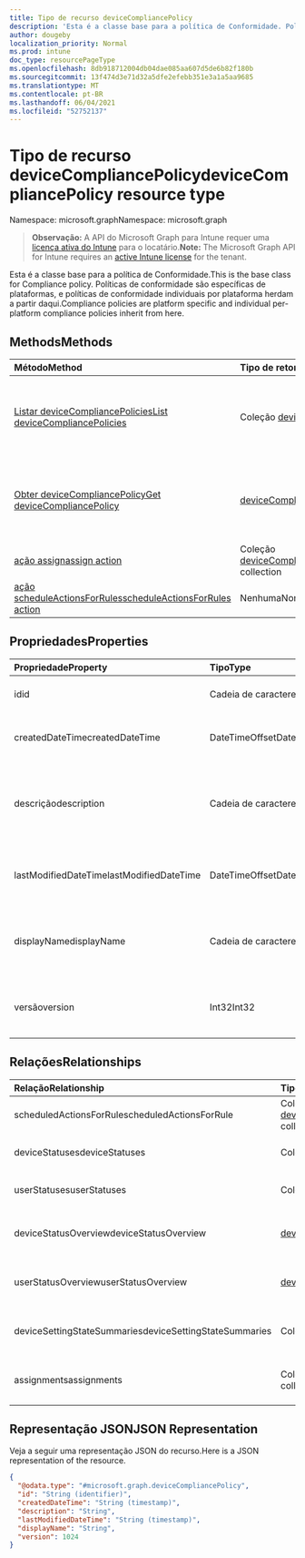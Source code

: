 ```yaml
---
title: Tipo de recurso deviceCompliancePolicy
description: 'Esta é a classe base para a política de Conformidade. Políticas de conformidade são específicas de plataformas, e políticas de conformidade individuais por plataforma herdam a partir daqui. '
author: dougeby
localization_priority: Normal
ms.prod: intune
doc_type: resourcePageType
ms.openlocfilehash: 8db918712004db04dae085aa607d5de6b82f180b
ms.sourcegitcommit: 13f474d3e71d32a5dfe2efebb351e3a1a5aa9685
ms.translationtype: MT
ms.contentlocale: pt-BR
ms.lasthandoff: 06/04/2021
ms.locfileid: "52752137"
---
```

# <a name="devicecompliancepolicy-resource-type"></a><span data-ttu-id="53879-104">Tipo de recurso deviceCompliancePolicy</span><span class="sxs-lookup"><span data-stu-id="53879-104">deviceCompliancePolicy resource type</span></span>

<span data-ttu-id="53879-105">Namespace: microsoft.graph</span><span class="sxs-lookup"><span data-stu-id="53879-105">Namespace: microsoft.graph</span></span>

> <span data-ttu-id="53879-106">**Observação:** A API do Microsoft Graph para Intune requer uma [licença ativa do Intune](https://go.microsoft.com/fwlink/?linkid=839381) para o locatário.</span><span class="sxs-lookup"><span data-stu-id="53879-106">**Note:** The Microsoft Graph API for Intune requires an [active Intune license](https://go.microsoft.com/fwlink/?linkid=839381) for the tenant.</span></span>

<span data-ttu-id="53879-107">Esta é a classe base para a política de Conformidade.</span><span class="sxs-lookup"><span data-stu-id="53879-107">This is the base class for Compliance policy.</span></span> <span data-ttu-id="53879-108">Políticas de conformidade são específicas de plataformas, e políticas de conformidade individuais por plataforma herdam a partir daqui.</span><span class="sxs-lookup"><span data-stu-id="53879-108">Compliance policies are platform specific and individual per-platform compliance policies inherit from here.</span></span> 

## <a name="methods"></a><span data-ttu-id="53879-109">Methods</span><span class="sxs-lookup"><span data-stu-id="53879-109">Methods</span></span>
|<span data-ttu-id="53879-110">Método</span><span class="sxs-lookup"><span data-stu-id="53879-110">Method</span></span>|<span data-ttu-id="53879-111">Tipo de retorno</span><span class="sxs-lookup"><span data-stu-id="53879-111">Return Type</span></span>|<span data-ttu-id="53879-112">Descrição</span><span class="sxs-lookup"><span data-stu-id="53879-112">Description</span></span>|
|:---|:---|:---|
|[<span data-ttu-id="53879-113">Listar deviceCompliancePolicies</span><span class="sxs-lookup"><span data-stu-id="53879-113">List deviceCompliancePolicies</span></span>](../api/intune-deviceconfig-devicecompliancepolicy-list.md)|<span data-ttu-id="53879-114">Coleção [deviceCompliancePolicy](../resources/intune-deviceconfig-devicecompliancepolicy.md)</span><span class="sxs-lookup"><span data-stu-id="53879-114">[deviceCompliancePolicy](../resources/intune-deviceconfig-devicecompliancepolicy.md) collection</span></span>|<span data-ttu-id="53879-115">Lista propriedades e relações dos objetos [deviceCompliancePolicy](../resources/intune-deviceconfig-devicecompliancepolicy.md).</span><span class="sxs-lookup"><span data-stu-id="53879-115">List properties and relationships of the [deviceCompliancePolicy](../resources/intune-deviceconfig-devicecompliancepolicy.md) objects.</span></span>|
|[<span data-ttu-id="53879-116">Obter deviceCompliancePolicy</span><span class="sxs-lookup"><span data-stu-id="53879-116">Get deviceCompliancePolicy</span></span>](../api/intune-deviceconfig-devicecompliancepolicy-get.md)|[<span data-ttu-id="53879-117">deviceCompliancePolicy</span><span class="sxs-lookup"><span data-stu-id="53879-117">deviceCompliancePolicy</span></span>](../resources/intune-deviceconfig-devicecompliancepolicy.md)|<span data-ttu-id="53879-118">Propriedades de leitura e relações do objeto [deviceCompliancePolicy](../resources/intune-deviceconfig-devicecompliancepolicy.md).</span><span class="sxs-lookup"><span data-stu-id="53879-118">Read properties and relationships of the [deviceCompliancePolicy](../resources/intune-deviceconfig-devicecompliancepolicy.md) object.</span></span>|
|[<span data-ttu-id="53879-119">ação assign</span><span class="sxs-lookup"><span data-stu-id="53879-119">assign action</span></span>](../api/intune-deviceconfig-devicecompliancepolicy-assign.md)|<span data-ttu-id="53879-120">Coleção [deviceCompliancePolicyAssignment](../resources/intune-deviceconfig-devicecompliancepolicyassignment.md)</span><span class="sxs-lookup"><span data-stu-id="53879-120">[deviceCompliancePolicyAssignment](../resources/intune-deviceconfig-devicecompliancepolicyassignment.md) collection</span></span>|<span data-ttu-id="53879-121">Ainda não documentado</span><span class="sxs-lookup"><span data-stu-id="53879-121">Not yet documented</span></span>|
|[<span data-ttu-id="53879-122">ação scheduleActionsForRules</span><span class="sxs-lookup"><span data-stu-id="53879-122">scheduleActionsForRules action</span></span>](../api/intune-deviceconfig-devicecompliancepolicy-scheduleactionsforrules.md)|<span data-ttu-id="53879-123">Nenhuma</span><span class="sxs-lookup"><span data-stu-id="53879-123">None</span></span>|<span data-ttu-id="53879-124">Ainda não documentado</span><span class="sxs-lookup"><span data-stu-id="53879-124">Not yet documented</span></span>|

## <a name="properties"></a><span data-ttu-id="53879-125">Propriedades</span><span class="sxs-lookup"><span data-stu-id="53879-125">Properties</span></span>
|<span data-ttu-id="53879-126">Propriedade</span><span class="sxs-lookup"><span data-stu-id="53879-126">Property</span></span>|<span data-ttu-id="53879-127">Tipo</span><span class="sxs-lookup"><span data-stu-id="53879-127">Type</span></span>|<span data-ttu-id="53879-128">Descrição</span><span class="sxs-lookup"><span data-stu-id="53879-128">Description</span></span>|
|:---|:---|:---|
|<span data-ttu-id="53879-129">id</span><span class="sxs-lookup"><span data-stu-id="53879-129">id</span></span>|<span data-ttu-id="53879-130">Cadeia de caracteres</span><span class="sxs-lookup"><span data-stu-id="53879-130">String</span></span>|<span data-ttu-id="53879-131">Chave da entidade.</span><span class="sxs-lookup"><span data-stu-id="53879-131">Key of the entity.</span></span>|
|<span data-ttu-id="53879-132">createdDateTime</span><span class="sxs-lookup"><span data-stu-id="53879-132">createdDateTime</span></span>|<span data-ttu-id="53879-133">DateTimeOffset</span><span class="sxs-lookup"><span data-stu-id="53879-133">DateTimeOffset</span></span>|<span data-ttu-id="53879-134">DateTime em que o objeto foi criado.</span><span class="sxs-lookup"><span data-stu-id="53879-134">DateTime the object was created.</span></span>|
|<span data-ttu-id="53879-135">descrição</span><span class="sxs-lookup"><span data-stu-id="53879-135">description</span></span>|<span data-ttu-id="53879-136">Cadeia de caracteres</span><span class="sxs-lookup"><span data-stu-id="53879-136">String</span></span>|<span data-ttu-id="53879-137">Descrição fornecida pelo administrador da Configuração do dispositivo.</span><span class="sxs-lookup"><span data-stu-id="53879-137">Admin provided description of the Device Configuration.</span></span>|
|<span data-ttu-id="53879-138">lastModifiedDateTime</span><span class="sxs-lookup"><span data-stu-id="53879-138">lastModifiedDateTime</span></span>|<span data-ttu-id="53879-139">DateTimeOffset</span><span class="sxs-lookup"><span data-stu-id="53879-139">DateTimeOffset</span></span>|<span data-ttu-id="53879-140">DateTime da última modificação do objeto.</span><span class="sxs-lookup"><span data-stu-id="53879-140">DateTime the object was last modified.</span></span>|
|<span data-ttu-id="53879-141">displayName</span><span class="sxs-lookup"><span data-stu-id="53879-141">displayName</span></span>|<span data-ttu-id="53879-142">Cadeia de caracteres</span><span class="sxs-lookup"><span data-stu-id="53879-142">String</span></span>|<span data-ttu-id="53879-143">O administrador forneceu o nome da Configuração do dispositivo.</span><span class="sxs-lookup"><span data-stu-id="53879-143">Admin provided name of the device configuration.</span></span>|
|<span data-ttu-id="53879-144">versão</span><span class="sxs-lookup"><span data-stu-id="53879-144">version</span></span>|<span data-ttu-id="53879-145">Int32</span><span class="sxs-lookup"><span data-stu-id="53879-145">Int32</span></span>|<span data-ttu-id="53879-146">Versão da configuração do dispositivo.</span><span class="sxs-lookup"><span data-stu-id="53879-146">Version of the device configuration.</span></span>|

## <a name="relationships"></a><span data-ttu-id="53879-147">Relações</span><span class="sxs-lookup"><span data-stu-id="53879-147">Relationships</span></span>
|<span data-ttu-id="53879-148">Relação</span><span class="sxs-lookup"><span data-stu-id="53879-148">Relationship</span></span>|<span data-ttu-id="53879-149">Tipo</span><span class="sxs-lookup"><span data-stu-id="53879-149">Type</span></span>|<span data-ttu-id="53879-150">Descrição</span><span class="sxs-lookup"><span data-stu-id="53879-150">Description</span></span>|
|:---|:---|:---|
|<span data-ttu-id="53879-151">scheduledActionsForRule</span><span class="sxs-lookup"><span data-stu-id="53879-151">scheduledActionsForRule</span></span>|<span data-ttu-id="53879-152">Coleção [deviceComplianceScheduledActionForRule](../resources/intune-deviceconfig-devicecompliancescheduledactionforrule.md)</span><span class="sxs-lookup"><span data-stu-id="53879-152">[deviceComplianceScheduledActionForRule](../resources/intune-deviceconfig-devicecompliancescheduledactionforrule.md) collection</span></span>|<span data-ttu-id="53879-153">A lista de ações agendadas para essa regra</span><span class="sxs-lookup"><span data-stu-id="53879-153">The list of scheduled action for this rule</span></span>|
|<span data-ttu-id="53879-154">deviceStatuses</span><span class="sxs-lookup"><span data-stu-id="53879-154">deviceStatuses</span></span>|<span data-ttu-id="53879-155">Coleção [deviceComplianceDeviceStatus](../resources/intune-deviceconfig-devicecompliancedevicestatus.md)</span><span class="sxs-lookup"><span data-stu-id="53879-155">[deviceComplianceDeviceStatus](../resources/intune-deviceconfig-devicecompliancedevicestatus.md) collection</span></span>|<span data-ttu-id="53879-156">Lista de DeviceComplianceDeviceStatus.</span><span class="sxs-lookup"><span data-stu-id="53879-156">List of DeviceComplianceDeviceStatus.</span></span>|
|<span data-ttu-id="53879-157">userStatuses</span><span class="sxs-lookup"><span data-stu-id="53879-157">userStatuses</span></span>|<span data-ttu-id="53879-158">Coleção [deviceComplianceUserStatus](../resources/intune-deviceconfig-devicecomplianceuserstatus.md)</span><span class="sxs-lookup"><span data-stu-id="53879-158">[deviceComplianceUserStatus](../resources/intune-deviceconfig-devicecomplianceuserstatus.md) collection</span></span>|<span data-ttu-id="53879-159">Lista de DeviceComplianceUserStatus.</span><span class="sxs-lookup"><span data-stu-id="53879-159">List of DeviceComplianceUserStatus.</span></span>|
|<span data-ttu-id="53879-160">deviceStatusOverview</span><span class="sxs-lookup"><span data-stu-id="53879-160">deviceStatusOverview</span></span>|[<span data-ttu-id="53879-161">deviceComplianceDeviceOverview</span><span class="sxs-lookup"><span data-stu-id="53879-161">deviceComplianceDeviceOverview</span></span>](../resources/intune-deviceconfig-devicecompliancedeviceoverview.md)|<span data-ttu-id="53879-162">Visão geral de status de dispositivos para conformidade de dispositivos</span><span class="sxs-lookup"><span data-stu-id="53879-162">Device compliance devices status overview</span></span>|
|<span data-ttu-id="53879-163">userStatusOverview</span><span class="sxs-lookup"><span data-stu-id="53879-163">userStatusOverview</span></span>|[<span data-ttu-id="53879-164">deviceComplianceUserOverview</span><span class="sxs-lookup"><span data-stu-id="53879-164">deviceComplianceUserOverview</span></span>](../resources/intune-deviceconfig-devicecomplianceuseroverview.md)|<span data-ttu-id="53879-165">Visão geral de status de usuários para conformidade de dispositivos</span><span class="sxs-lookup"><span data-stu-id="53879-165">Device compliance users status overview</span></span>|
|<span data-ttu-id="53879-166">deviceSettingStateSummaries</span><span class="sxs-lookup"><span data-stu-id="53879-166">deviceSettingStateSummaries</span></span>|<span data-ttu-id="53879-167">Coleção [settingStateDeviceSummary](../resources/intune-deviceconfig-settingstatedevicesummary.md)</span><span class="sxs-lookup"><span data-stu-id="53879-167">[settingStateDeviceSummary](../resources/intune-deviceconfig-settingstatedevicesummary.md) collection</span></span>|<span data-ttu-id="53879-168">Resumo do dispositivo para estado de configuração de conformidade</span><span class="sxs-lookup"><span data-stu-id="53879-168">Compliance Setting State Device Summary</span></span>|
|<span data-ttu-id="53879-169">assignments</span><span class="sxs-lookup"><span data-stu-id="53879-169">assignments</span></span>|<span data-ttu-id="53879-170">Coleção [deviceCompliancePolicyAssignment](../resources/intune-deviceconfig-devicecompliancepolicyassignment.md)</span><span class="sxs-lookup"><span data-stu-id="53879-170">[deviceCompliancePolicyAssignment](../resources/intune-deviceconfig-devicecompliancepolicyassignment.md) collection</span></span>|<span data-ttu-id="53879-171">A coleção de atribuições para essa política de conformidade.</span><span class="sxs-lookup"><span data-stu-id="53879-171">The collection of assignments for this compliance policy.</span></span>|

## <a name="json-representation"></a><span data-ttu-id="53879-172">Representação JSON</span><span class="sxs-lookup"><span data-stu-id="53879-172">JSON Representation</span></span>
<span data-ttu-id="53879-173">Veja a seguir uma representação JSON do recurso.</span><span class="sxs-lookup"><span data-stu-id="53879-173">Here is a JSON representation of the resource.</span></span>
<!-- {
  "blockType": "resource",
  "keyProperty": "id",
  "@odata.type": "microsoft.graph.deviceCompliancePolicy"
}
-->
``` json
{
  "@odata.type": "#microsoft.graph.deviceCompliancePolicy",
  "id": "String (identifier)",
  "createdDateTime": "String (timestamp)",
  "description": "String",
  "lastModifiedDateTime": "String (timestamp)",
  "displayName": "String",
  "version": 1024
}
```




